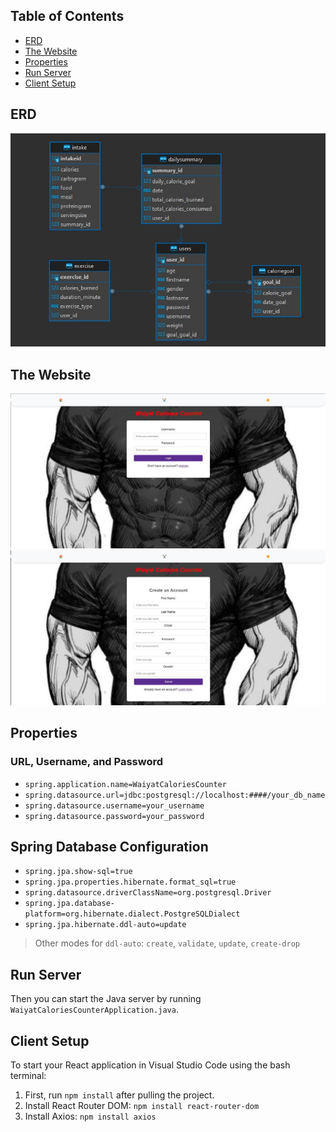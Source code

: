 
## Table of Contents
- [ERD](#erd)
- [The Website](#the-website)
- [Properties](#properties)
- [Run Server](#run-server)
- [Client Setup](#client-setup)

## ERD
![erd](img/erd.jpg)

## The Website 
![login](img/1.jpg)
![register](img/2.jpg)

## Properties

### URL, Username, and Password
- `spring.application.name=WaiyatCaloriesCounter`
- `spring.datasource.url=jdbc:postgresql://localhost:####/your_db_name`
- `spring.datasource.username=your_username`
- `spring.datasource.password=your_password`

## Spring Database Configuration
- `spring.jpa.show-sql=true`
- `spring.jpa.properties.hibernate.format_sql=true`
- `spring.datasource.driverClassName=org.postgresql.Driver`
- `spring.jpa.database-platform=org.hibernate.dialect.PostgreSQLDialect`
- `spring.jpa.hibernate.ddl-auto=update`
> Other modes for `ddl-auto`: `create`, `validate`, `update`, `create-drop`

## Run Server
Then you can start the Java server by running `WaiyatCaloriesCounterApplication.java`.

## Client Setup
To start your React application in Visual Studio Code using the bash terminal:

1. First, run `npm install` after pulling the project.
2. Install React Router DOM: `npm install react-router-dom`
3. Install Axios: `npm install axios`
